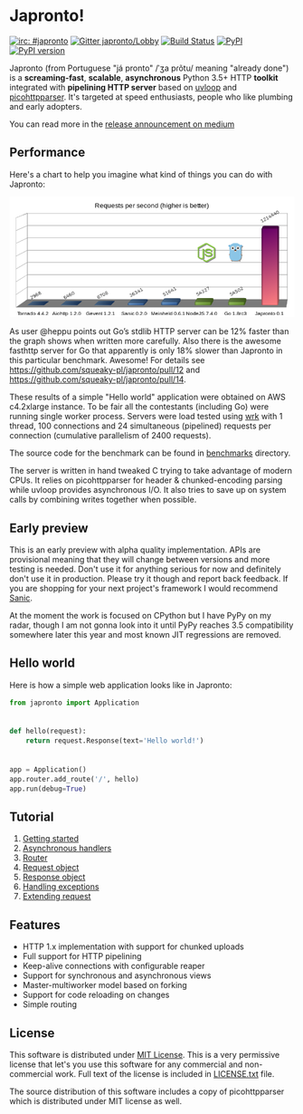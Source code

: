 # Japronto!

[![irc: #japronto](https://img.shields.io/badge/irc-%23japronto-brightgreen.svg)](https://webchat.freenode.net/?channels=japronto)
[![Gitter japronto/Lobby](https://badges.gitter.im/japronto/Lobby.svg)](https://gitter.im/japronto/Lobby) [![Build Status](https://travis-ci.org/squeaky-pl/japronto.svg?branch=master)](https://travis-ci.org/squeaky-pl/japronto) [![PyPI](https://img.shields.io/pypi/v/japronto.svg)](https://pypi.python.org/pypi/japronto) [![PyPI version](https://img.shields.io/pypi/pyversions/japronto.svg)](https://pypi.python.org/pypi/japronto/)

Japronto (from Portuguese "já pronto" /ˈʒa pɾõtu/ meaning "already done") is a __screaming-fast__, __scalable__, __asynchronous__
Python 3.5+ HTTP __toolkit__ integrated with __pipelining HTTP server__ based on [uvloop](https://github.com/MagicStack/uvloop) and [picohttpparser](https://github.com/h2o/picohttpparser). It's targeted at speed enthusiasts, people who like
plumbing and early adopters.

You can read more in the [release announcement on medium](https://medium.com/@squeaky_pl/million-requests-per-second-with-python-95c137af319)

Performance
-----------

Here's a chart to help you imagine what kind of things you can do with Japronto:

![Requests per second](benchmarks/results.png)

As user @heppu points out Go’s stdlib HTTP server can be 12% faster than the graph shows when written more carefully. Also there is the awesome fasthttp server for Go that apparently is only 18% slower than Japronto in this particular benchmark. Awesome! For details see https://github.com/squeaky-pl/japronto/pull/12 and https://github.com/squeaky-pl/japronto/pull/14.

These results of a simple "Hello world" application were obtained on AWS c4.2xlarge instance. To be fair all the contestants (including Go) were running single worker process. Servers were load tested using [wrk](https://github.com/wg/wrk) with 1 thread, 100 connections and 24 simultaneous (pipelined) requests per connection (cumulative parallelism of 2400 requests).

The source code for the benchmark can be found in [benchmarks](benchmarks) directory.

The server is written in hand tweaked C trying to take advantage of modern CPUs. It relies on picohttpparser for header &
chunked-encoding parsing while uvloop provides asynchronous I/O. It also tries to save up on
system calls by combining writes together when possible.

Early preview
-------------

This is an early preview with alpha quality implementation. APIs are provisional meaning that they will change between versions and more testing is needed. Don't use it for anything serious for now and definitely don't use it in production. Please try it though and report back feedback. If you are shopping for your next project's framework I would recommend [Sanic](https://github.com/channelcat/sanic).

At the moment the work is focused on CPython but I have PyPy on my radar, though I am not gonna look into it until PyPy reaches 3.5 compatibility somewhere later this year and most known JIT regressions are removed.

Hello world
-----------

Here is how a simple web application looks like in Japronto:

```python
from japronto import Application


def hello(request):
    return request.Response(text='Hello world!')


app = Application()
app.router.add_route('/', hello)
app.run(debug=True)
```

Tutorial
--------

1. [Getting started](tutorial/1_hello.md)
2. [Asynchronous handlers](tutorial/2_async.md)
3. [Router](tutorial/3_router.md)
4. [Request object](tutorial/4_request.md)
5. [Response object](tutorial/5_response.md)
6. [Handling exceptions](tutorial/6_exceptions.md)
7. [Extending request](tutorial/7_extend.md)

Features
--------

- HTTP 1.x implementation with support for chunked uploads
- Full support for HTTP pipelining
- Keep-alive connections with configurable reaper
- Support for synchronous and asynchronous views
- Master-multiworker model based on forking
- Support for code reloading on changes
- Simple routing

License
-------

This software is distributed under [MIT License](https://en.wikipedia.org/wiki/MIT_License). This is a very permissive license that let's you use this software for any
commercial and non-commercial work. Full text of the license is
included in [LICENSE.txt](LICENSE.txt) file.

The source distribution of this software includes a copy of picohttpparser which is distributed under MIT license as well.

